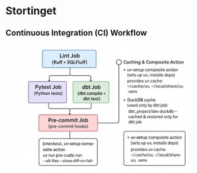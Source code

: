 # Stortinget

## Continuous Integration (CI) Workflow

![CI Workflow Overview](docs/assets/ci-workflow.png)
